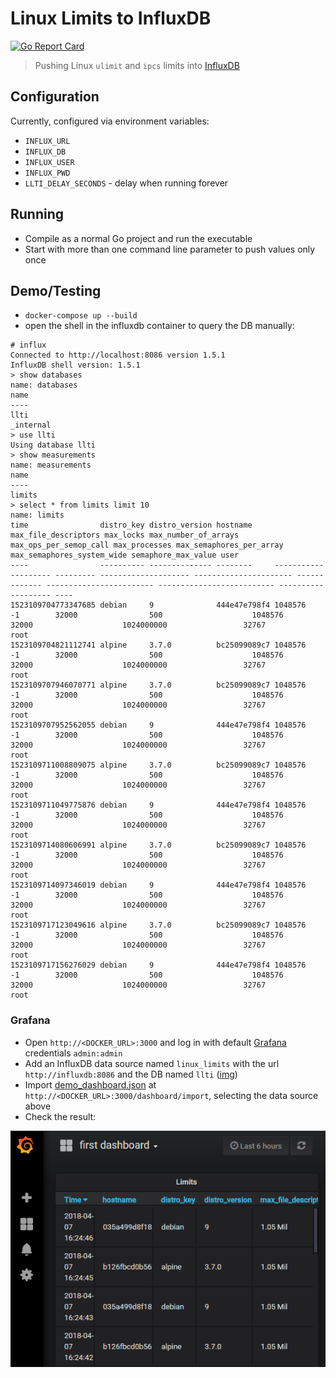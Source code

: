 # Linux Limits to InfluxDB

[![Go Report Card](https://goreportcard.com/badge/github.com/d-led/linux_limits_to_influxdb)](https://goreportcard.com/report/github.com/d-led/linux_limits_to_influxdb)

> Pushing Linux `ulimit` and `ipcs` limits into [InfluxDB](https://www.influxdata.com/)

## Configuration

Currently, configured via environment variables:

- `INFLUX_URL`
- `INFLUX_DB`
- `INFLUX_USER`
- `INFLUX_PWD`
- `LLTI_DELAY_SECONDS` - delay when running forever

## Running

- Compile as a normal Go project and run the executable
- Start with more than one command line parameter to push values only once

## Demo/Testing

- `docker-compose up --build`
- open the shell in the influxdb container to query the DB manually:
```
# influx
Connected to http://localhost:8086 version 1.5.1
InfluxDB shell version: 1.5.1
> show databases
name: databases
name
----
llti
_internal
> use llti
Using database llti
> show measurements
name: measurements
name
----
limits
> select * from limits limit 10
name: limits
time                distro_key distro_version hostname     max_file_descriptors max_locks max_number_of_arrays max_ops_per_semop_call max_processes max_semaphores_per_array max_semaphores_system_wide semaphore_max_value user
----                ---------- -------------- --------     -------------------- --------- -------------------- ---------------------- ------------- ------------------------ -------------------------- ------------------- ----
1523109704773347685 debian     9              444e47e798f4 1048576              -1        32000                500                    1048576       32000                    1024000000                 32767               root
1523109704821112741 alpine     3.7.0          bc25099089c7 1048576              -1        32000                500                    1048576       32000                    1024000000                 32767               root
1523109707946070771 alpine     3.7.0          bc25099089c7 1048576              -1        32000                500                    1048576       32000                    1024000000                 32767               root
1523109707952562055 debian     9              444e47e798f4 1048576              -1        32000                500                    1048576       32000                    1024000000                 32767               root
1523109711008809075 alpine     3.7.0          bc25099089c7 1048576              -1        32000                500                    1048576       32000                    1024000000                 32767               root
1523109711049775876 debian     9              444e47e798f4 1048576              -1        32000                500                    1048576       32000                    1024000000                 32767               root
1523109714080606991 alpine     3.7.0          bc25099089c7 1048576              -1        32000                500                    1048576       32000                    1024000000                 32767               root
1523109714097346019 debian     9              444e47e798f4 1048576              -1        32000                500                    1048576       32000                    1024000000                 32767               root
1523109717123049616 alpine     3.7.0          bc25099089c7 1048576              -1        32000                500                    1048576       32000                    1024000000                 32767               root
1523109717156276029 debian     9              444e47e798f4 1048576              -1        32000                500                    1048576       32000                    1024000000                 32767               root
```

### Grafana

- Open `http://<DOCKER_URL>:3000` and log in with default [Grafana](https://grafana.com/) credentials `admin:admin`
- Add an InfluxDB data source named `linux_limits` with the url `http://influxdb:8086` and the DB named `llti` ([img](demo/datasources.png))
- Import [demo_dashboard.json](demo/demo_dashboard.json) at `http://<DOCKER_URL>:3000/dashboard/import`, selecting the data source above
- Check the result:

![table results in grafana](demo/table.png)
